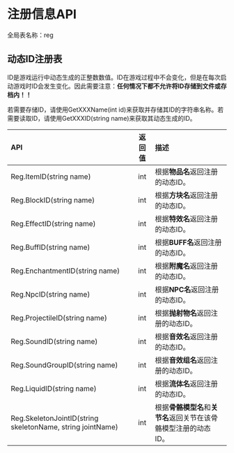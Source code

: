 # 注册信息API

全局表名称：reg

## 动态ID注册表

ID是游戏运行中动态生成的正整数数值。ID在游戏过程中不会变化，但是在每次启动游戏时ID会发生变化。因此需要注意：**任何情况下都不允许将ID存储到文件或存档内！！**

若需要存储ID，请使用GetXXXName\(int id\)来获取并存储其ID的字符串名称。若需要读取ID，请使用GetXXXID\(string name\)来获取其动态生成的ID。

| API | 返回值 | 描述 |
| :--- | :---: | :--- |
| Reg.ItemID\(string name\) | int | 根据**物品名**返回注册的动态ID。 |
| Reg.BlockID\(string name\) | int | 根据**方块名**返回注册的动态ID。 |
| Reg.EffectID\(string name\) | int | 根据**特效名**返回注册的动态ID。 |
| Reg.BuffID\(string name\) | int | 根据**BUFF名**返回注册的动态ID。 |
| Reg.EnchantmentID\(string name\) | int | 根据**附魔名**返回注册的动态ID。 |
| Reg.NpcID\(string name\) | int | 根据**NPC名**返回注册的动态ID。 |
| Reg.ProjectileID\(string name\) | int | 根据**抛射物名**返回注册的动态ID。 |
| Reg.SoundID\(string name\) | int | 根据**音效名**返回注册的动态ID。 |
| Reg.SoundGroupID\(string name\) | int | 根据**音效组名**返回注册的动态ID。 |
| Reg.LiquidID\(string name\) | int | 根据**流体名**返回注册的动态ID。 |
| Reg.SkeletonJointID\(string skeletonName, string jointName\) | int | 根据**骨骼模型名**和**关节名**返回关节在该骨骼模型注册的动态ID。 |



